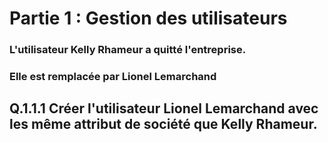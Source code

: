 # Partie 1 : Gestion des utilisateurs
### L'utilisateur Kelly Rhameur a quitté l'entreprise.
### Elle est remplacée par Lionel Lemarchand

## Q.1.1.1 Créer l'utilisateur Lionel Lemarchand avec les même attribut de société que Kelly Rhameur.

